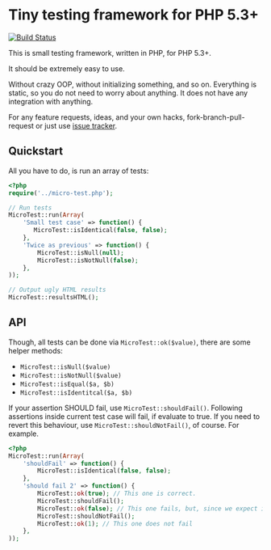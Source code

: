 Tiny testing framework for PHP 5.3+
===================================

[![Build Status](https://travis-ci.org/laacz/php-microtest.svg?branch=master)](https://travis-ci.org/laacz/php-microtest)

This is small testing framework, written in PHP, for PHP 5.3+.

It should be extremely easy to use. 

Without crazy OOP, without initializing something, and so on. Everything is static, so you do not need to worry about anything. It does not have any integration with anything.

For any feature requests, ideas, and your own hacks, fork-branch-pull-request or just use [issue tracker](/laacz/php-microtest/issues).

Quickstart
----------

All you have to do, is run an array of tests:

``` php
<?php
require('../micro-test.php');

// Run tests
MicroTest::run(Array(
    'Small test case' => function() {
       MicroTest::isIdentical(false, false);
    },
    'Twice as previous' => function() {
        MicroTest::isNull(null);
        MicroTest::isNotNull(false);
    },
));

// Output ugly HTML results
MicroTest::resultsHTML();
```

API
---

Though, all tests can be done via `MicroTest::ok($value)`, there are some helper methods:

* `MicroTest::isNull($value)`
* `MicroTest::isNotNull($value)`
* `MicroTest::isEqual($a, $b)`
* `MicroTest::isIdentitcal($a, $b)`

If your assertion SHOULD fail, use `MicroTest::shouldFail()`. Following assertions inside current test case will fail, if evaluate to true. If you need to revert this behaviour, use `MicroTest::shouldNotFail()`, of course. For example.

``` php
<?php
MicroTest::run(Array(
    'shouldFail' => function() {
        MicroTest::isIdentical(false, false);
    },
    'should fail 2' => function() {
        MicroTest::ok(true); // This one is correct.
        MicroTest::shouldFail();
        MicroTest::ok(false); // This one fails, but, since we expect it to, it's great success.
        MicroTest::shouldNotFail();
        MicroTest::ok(1); // This one does not fail
    },
));

```